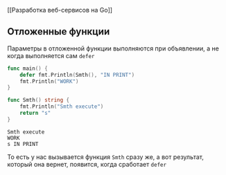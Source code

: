 [[Разработка веб-сервисов на Go]]

## Отложенные функции
Параметры в отложенной функции выполняются при объявлении, а не когда выполняется сам `defer`
```go
func main() {
    defer fmt.Println(Smth(), "IN PRINT")
    fmt.Println("WORK")
}

func Smth() string {
    fmt.Println("Smth execute")
    return "s"
}
```
```
Smth execute
WORK
s IN PRINT
```
То есть у нас вызывается функция `Smth` сразу же, а вот результат, который она вернет, появится, когда сработает `defer`
